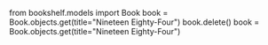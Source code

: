 from bookshelf.models import Book
book = Book.objects.get(title="Nineteen Eighty-Four")
book.delete()
book = Book.objects.get(title="Nineteen Eighty-Four")
